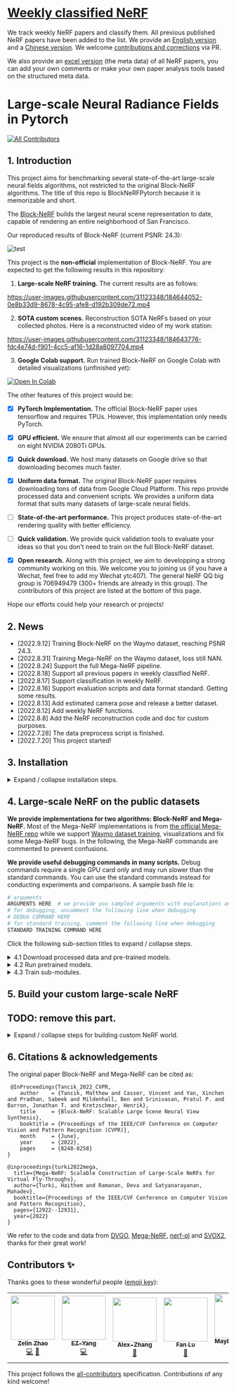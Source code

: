 # [Weekly classified NeRF](docs/weekly_nerf.md)
We track weekly NeRF papers and classify them. All previous published NeRF papers have been added to the list. We provide an [English version](docs/weekly_nerf.md) and a [Chinese version](docs/weekly_nerf_cn.md). We welcome [contributions and corrections](docs/contribute_weekly_nerf.md) via PR.

We also provide an [excel version](docs/weekly_nerf_meta_data.xlsx) (the meta data) of all NeRF papers, you can add your own comments or make your own paper analysis tools based on the structured meta data.

# Large-scale Neural Radiance Fields in Pytorch

<!-- ALL-CONTRIBUTORS-BADGE:START - Do not remove or modify this section -->
[![All Contributors](https://img.shields.io/badge/all_contributors-5-orange.svg?style=flat-square)](#contributors-)
<!-- ALL-CONTRIBUTORS-BADGE:END -->

## 1. Introduction

This project aims for benchmarking several state-of-the-art large-scale neural fields algorithms, not restricted to the original Block-NeRF algorithms. The title of this repo is BlockNeRFPytorch because it is memorizable and short.

The [Block-NeRF](https://waymo.com/intl/zh-cn/research/block-nerf/) builds the largest neural scene representation to date, capable of rendering an entire neighborhood of San Francisco.

Our reproduced results of Block-NeRF (current PSNR: 24.3):

![test](https://user-images.githubusercontent.com/31123348/188263832-f2eaaaaf-a998-4428-adf9-57f176ca3a8d.gif)

This project is the **non-official** implementation of Block-NeRF. You are expected to get the following results in this repository:

1. **Large-scale NeRF training.** The current results are as follows:

https://user-images.githubusercontent.com/31123348/184644052-0e8b33d9-8678-4c95-afe8-d192b309de72.mp4

2. **SOTA custom scenes.** Reconstruction SOTA NeRFs based on your collected photos. Here is a reconstructed video of my work station:

https://user-images.githubusercontent.com/31123348/184643776-fdc4e74d-f901-4cc5-af16-1d28a8097704.mp4

3. **Google Colab support.** Run trained Block-NeRF on Google Colab with detailed visualizations (unfinished yet):

[![Open In Colab](https://colab.research.google.com/assets/colab-badge.svg)](https://colab.research.google.com/drive/1PkzjTlXmGYhovqy68y57LejGmr4XBGrb?usp=sharing)

The other features of this project would be:

- [x] **PyTorch Implementation.** The official Block-NeRF paper uses tensorflow and requires TPUs. However, this implementation only needs PyTorch.

- [x] **GPU efficient.** We ensure that almost all our experiments can be carried on eight NVIDIA 2080Ti GPUs.

- [x] **Quick download.** We host many datasets on Google drive so that downloading becomes much faster.

- [x] **Uniform data format.** The original Block-NeRF paper requires downloading tons of data from Google Cloud Platform. This repo provide processed data and convenient scripts. We provides a uniform data format that suits many datasets of large-scale neural fields.

- [ ] **State-of-the-art performance.** This project produces state-of-the-art rendering quality with better efficiency.

- [ ] **Quick validation.** We provide quick validation tools to evaluate your ideas so that you don't need to train on the full Block-NeRF dataset.

- [x] **Open research.** Along with this project, we aim to developping a strong community working on this. We welcome you to joining us (if you have a Wechat, feel free to add my Wechat ytc407). The general NeRF QQ big group is 706949479 (300+ friends are already in this group). The contributors of this project are listed at the bottom of this page.


Hope our efforts could help your research or projects!

## 2. News
- [2022.9.12] Training Block-NeRF on the Waymo dataset, reaching PSNR 24.3.
- [2022.8.31] Training Mega-NeRF on the Waymo dataset, loss still NAN.
- [2022.8.24] Support the full Mega-NeRF pipeline.
- [2022.8.18] Support all previous papers in weekly classified NeRF.
- [2022.8.17] Support classification in weekly NeRF.
- [2022.8.16] Support evaluation scripts and data format standard. Getting some results.
- [2022.8.13] Add estimated camera pose and release a better dataset.
- [2022.8.12] Add weekly NeRF functions.
- [2022.8.8] Add the NeRF reconstruction code and doc for custom purposes.
- [2022.7.28] The data preprocess script is finished.
- [2022.7.20] This project started!

## 3. Installation
<details>
<summary>Expand / collapse installation steps.</summary>

1. Create conda environment.
   ```bash
   conda create -n nerf-block python=3.9
   ```
2. Install tensorflow, pytorch and other libs. Our version: tensorflow with CUDA11.7.
   ```bash
   pip install --upgrade pip
   pip install -r requirements.txt
   pip install tensorflow 
   pip install --upgrade "jax[cuda]" -f https://storage.googleapis.com/jax-releases/jax_cuda_releases.html
   conda install pytorch torchvision torchaudio cudatoolkit=11.3 -c pytorch
   ```
3. Install other libs used for reconstructing custom scenes, which is only needed when you need to build your scenes.
   ```bash
   sudo apt-get install colmap
   sudo apt-get install imagemagick  # required sudo accesss
   conda install pytorch-scatter -c pyg  # or install via https://github.com/rusty1s/pytorch_scatter
   python setup.py install
   cd yono/cuda/
   python setup.py install
   cd ../../
   ```
   You can use laptop version of COLMAP as well if you do not have access to sudo access on your server. However, we found if you do not set up COLMAP parameters properly, you would not get the SOTA performance.
</details>

## 4. Large-scale NeRF on the public datasets

**We provide implementations for two algorithms: Block-NeRF and Mega-NeRF.** Most of the Mega-NeRF implementations is from [the official Mega-NeRF repo](https://github.com/cmusatyalab/mega-nerf) while we support [Waymo dataset training](https://waymo.com/intl/zh-cn/research/block-nerf/), visualizations and fix some Mega-NeRF bugs. In the following, the Mega-NeRF commands are commented to prevent confusions.

**We provide useful debugging commands in many scripts.** Debug commands require a single GPU card only and may run slower than the standard commands. You can use the standard commands instead for conducting experiments and comparisons. A sample bash file is:

```bash
# arguments
ARGUMENTS HERE  # we provide you sampled arguments with explanations and options here.
# for debugging, uncomment the following line when debugging
# DEBUG COMMAND HERE
# for standard training, comment the following line when debugging
STANDARD TRAINING COMMAND HERE
```

Click the following sub-section titles to expand / collapse steps.

<details>
<summary> 4.1 Download processed data and pre-trained models.</summary>

What you should know before downloading the data:

   (1) **Disclaimer**: you should ensure that you get the permission for usage from the original data provider. One should first sign the license on the [official waymo webiste](https://waymo.com/research/block-nerf/licensing/) to get the permission of downloading the Waymo data. Other data should be downloaded and used without obeying the original licenses.

   (2) Our processed waymo data is significantly **smaller** than the original version (19.1GB vs. 191GB) because we store the camera poses instead of raw ray directions. Besides, our processed data is more friendly for Pytorch dataloaders. Furthermore, the processed data support training by Mega-NeRF and Block-NeRF both.

Download [the data](https://drive.google.com/drive/folders/1Lcc6MF35EnXGyUy0UZPkUx7SfeLsv8u9?usp=sharing) and [pretrained models](https://drive.google.com/drive/folders/1O7uzcPBQHNAcmAcmcS6TRbLqiIDE3D0y?usp=sharing) in the Google Drive. You may use [gdown](https://stackoverflow.com/questions/65001496/how-to-download-a-google-drive-folder-using-link-in-linux) to download the files via command lines.

If you are interested in processing the raw waymo data on your own, please refer to [this doc](./docs/get_pytorch_waymo_dataset.md).

The downloaded data would look like this:

   ```
   data
      |——————pytorch_waymo_dataset                     // the root folder for pytorch waymo dataset
      |        └——————cam_info.json                    // extracted cam2img information in dict.
      |        └——————coordinates.pt                   // global camera information used in Mega-NeRF
      |        └——————train                            // train data
      |        |         └——————metadata               // meta data per image (camera information, etc)
      |        |         └——————rgbs                   // rgb images
      |        |         └——————split_block_train.json // split block informations
      |        |         └——————train_all_meta.json    // all meta informations in train folder
      |        └——————val                              // val data with the same structure as train
   ```

If you wish to run the Mega-NeRF algorithm, you will need to create masks prior to the training or evaluation. Please refer to [this doc](./docs/mega_nerf_mask_creation.md) for more details. You can download other Mega-NeRF benchmarks following [this doc](./docs/download_and_process_mega.md).

</details>

<details>
<summary> 4.2 Run pretrained models.</summary>

We recommand you to eval the pretrained models first before you train the models. In this way, you can quickly see the results of our provided models and help you rule out many environmental issues. Run the following script to eval the pre-trained models, which should be downloaded from the previous section 4.1.

```bash
bash scripts/block_nerf_eval.sh
# bash scripts/mega_nerf_eval.sh  # for the Mega-NeRF algorithm. The rendered images would be placed under ${EXP_FOLDER}, which is set to data/mega/${DATASET_NAME}/exp_logs by default. The sample output log by running this script can be found at [docs/sample_logs/mega_nerf_eval.txt](docs/sample_logs/mega_nerf_eval.txt).
```

</details>

<details>
<summary> 4.3 Train sub-modules.</summary>

Run the following commands to train the sub-modules (the blocks):
```bash
export BLOCK_INDEX=0
bash scripts/block_nerf_train.sh BLOCK_INDEX                      # For the Block-NeRF algorithm. The training tensorboard log is at the logs/. Using "tensorboard dev --logdir logs/" to see the tensorboard log. 

# bash scripts/mega_nerf_train_sub_modules.sh BLOCK_INDEX         # For the Mega-NeRF algorithm. The sample training log is at[docs/sample_logs/mega_nerf_train_sub_modules.txt](docs/sample_logs/mega_nerf_train_sub_modules.txt) . You can also train multiple modules simutaneously via the [parscript](https://github.com/mtli/parscript) to launch all the training procedures simutaneuously. I personally don't use parscript but use the slurm launching scripts to launch all the required modules. The training time without multi-processing is around one day.

# If you are running the Mega-NeRF algorithm, you need to merge the trained modules:
# ```bash
# bash scripts/merge_sub_modules.sh
# ```
# The sample log can be found at [docs/sample_logs/merge_sub_modules.txt](docs/sample_logs/merge_sub_modules.txt).
```
</details>

## 5. Build your custom large-scale NeRF

## TODO: remove this part.

<details>
<summary>Expand / collapse steps for building custom NeRF world.</summary>

1. Put your images under data folder. The structure should be like:

	```bash
	data
	   |——————Madoka          // Your folder name here.
	   |        └——————source // Source images should be put here.
	   |                 └——————---|1.png
	   |                 └——————---|2.png
	   |                 └——————---|...
	```
   The sample data is provided in [our Google drive folder](https://drive.google.com/drive/folders/1JyX0VNf0R58s46Abj8HDO1NwZqmGOVRS?usp=sharing). The Madoka and Otobai can be found [at this link](https://sunset1995.github.io/dvgo/tutor_forward_facing.html). 

2. Run COLMAP to reconstruct scenes. This would probably cost a long time.

	```bash
	python tools/imgs2poses.py data/Madoka
	```
   You can replace data/Madoka by your data folder.
   If your COLMAP version is larger than 3.6 (which should not happen if you use apt-get), you need to change export_path to output_path in the colmap_wrapper.py.

3. Training NeRF scenes.

	```bash
	python run_yono.py --config configs/custom/Madoka.py
	```
   You can replace configs/custom/Madoka.py by other configs.

4. Validating the training results to generate a fly-through video.

	```bash
	python run_yono.py --config configs/custom/Madoka.py --render_only --render_video --render_video_factor 8
	```
</details>


## 6. Citations & acknowledgements

The original paper Block-NeRF and Mega-NeRF can be cited as:

```
 @InProceedings{Tancik_2022_CVPR,
    author    = {Tancik, Matthew and Casser, Vincent and Yan, Xinchen and Pradhan, Sabeek and Mildenhall, Ben and Srinivasan, Pratul P. and Barron, Jonathan T. and Kretzschmar, Henrik},
    title     = {Block-NeRF: Scalable Large Scene Neural View Synthesis},
    booktitle = {Proceedings of the IEEE/CVF Conference on Computer Vision and Pattern Recognition (CVPR)},
    month     = {June},
    year      = {2022},
    pages     = {8248-8258}
}

@inproceedings{turki2022mega,
  title={Mega-NeRF: Scalable Construction of Large-Scale NeRFs for Virtual Fly-Throughs},
  author={Turki, Haithem and Ramanan, Deva and Satyanarayanan, Mahadev},
  booktitle={Proceedings of the IEEE/CVF Conference on Computer Vision and Pattern Recognition},
  pages={12922--12931},
  year={2022}
}
```

We refer to the code and data from [DVGO](https://github.com/sunset1995/DirectVoxGO), [Mega-NeRF](https://github.com/cmusatyalab/mega-nerf), [nerf-pl](https://github.com/kwea123/nerf_pl) and [SVOX2](https://github.com/sxyu/svox2), thanks for their great work!
## Contributors ✨

Thanks goes to these wonderful people ([emoji key](https://allcontributors.org/docs/en/emoji-key)):

<!-- ALL-CONTRIBUTORS-LIST:START - Do not remove or modify this section -->
<!-- prettier-ignore-start -->
<!-- markdownlint-disable -->
<table>
  <tbody>
    <tr>
      <td align="center"><a href="https://sjtuytc.github.io/"><img src="https://avatars.githubusercontent.com/u/31123348?v=4?s=100" width="100px;" alt=""/><br /><sub><b>Zelin Zhao</b></sub></a><br /><a href="https://github.com/dvlab-research/LargeScaleNeRFPytorch/commits?author=sjtuytc" title="Code">💻</a> <a href="#maintenance-sjtuytc" title="Maintenance">🚧</a></td>
      <td align="center"><a href="https://github.com/SEUleaderYang"><img src="https://avatars.githubusercontent.com/u/55042050?v=4?s=100" width="100px;" alt=""/><br /><sub><b>EZ-Yang</b></sub></a><br /><a href="https://github.com/dvlab-research/LargeScaleNeRFPytorch/commits?author=SEUleaderYang" title="Code">💻</a></td>
      <td align="center"><a href="https://github.com/Alex-Alison-Zhang"><img src="https://avatars.githubusercontent.com/u/71915735?v=4?s=100" width="100px;" alt=""/><br /><sub><b>Alex-Zhang</b></sub></a><br /><a href="https://github.com/dvlab-research/LargeScaleNeRFPytorch/issues?q=author%3AAlex-Alison-Zhang" title="Bug reports">🐛</a></td>
      <td align="center"><a href="https://fanlu97.github.io/"><img src="https://avatars.githubusercontent.com/u/45007531?v=4?s=100" width="100px;" alt=""/><br /><sub><b>Fan Lu</b></sub></a><br /><a href="https://github.com/dvlab-research/LargeScaleNeRFPytorch/issues?q=author%3AFanLu97" title="Bug reports">🐛</a></td>
      <td align="center"><a href="https://maybeshewill-cv.github.io"><img src="https://avatars.githubusercontent.com/u/15725187?v=4?s=100" width="100px;" alt=""/><br /><sub><b>MaybeShewill-CV</b></sub></a><br /><a href="https://github.com/dvlab-research/LargeScaleNeRFPytorch/issues?q=author%3AMaybeShewill-CV" title="Bug reports">🐛</a></td>
    </tr>
  </tbody>
</table>

<!-- markdownlint-restore -->
<!-- prettier-ignore-end -->

<!-- ALL-CONTRIBUTORS-LIST:END -->

This project follows the [all-contributors](https://github.com/all-contributors/all-contributors) specification. Contributions of any kind welcome!
